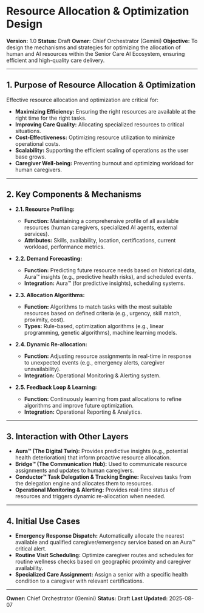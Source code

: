 # Resource Allocation & Optimization Design

**Version:** 1.0
**Status:** Draft
**Owner:** Chief Orchestrator (Gemini)
**Objective:** To design the mechanisms and strategies for optimizing the allocation of human and AI resources within the Senior Care AI Ecosystem, ensuring efficient and high-quality care delivery.

---

## 1. Purpose of Resource Allocation & Optimization

Effective resource allocation and optimization are critical for:

*   **Maximizing Efficiency:** Ensuring the right resources are available at the right time for the right tasks.
*   **Improving Care Quality:** Allocating specialized resources to critical situations.
*   **Cost-Effectiveness:** Optimizing resource utilization to minimize operational costs.
*   **Scalability:** Supporting the efficient scaling of operations as the user base grows.
*   **Caregiver Well-being:** Preventing burnout and optimizing workload for human caregivers.

---

## 2. Key Components & Mechanisms

*   **2.1. Resource Profiling:**
    *   **Function:** Maintaining a comprehensive profile of all available resources (human caregivers, specialized AI agents, external services).
    *   **Attributes:** Skills, availability, location, certifications, current workload, performance metrics.

*   **2.2. Demand Forecasting:**
    *   **Function:** Predicting future resource needs based on historical data, Aura™ insights (e.g., predictive health risks), and scheduled events.
    *   **Integration:** Aura™ (for predictive insights), scheduling systems.

*   **2.3. Allocation Algorithms:**
    *   **Function:** Algorithms to match tasks with the most suitable resources based on defined criteria (e.g., urgency, skill match, proximity, cost).
    *   **Types:** Rule-based, optimization algorithms (e.g., linear programming, genetic algorithms), machine learning models.

*   **2.4. Dynamic Re-allocation:**
    *   **Function:** Adjusting resource assignments in real-time in response to unexpected events (e.g., emergency alerts, caregiver unavailability).
    *   **Integration:** Operational Monitoring & Alerting system.

*   **2.5. Feedback Loop & Learning:**
    *   **Function:** Continuously learning from past allocations to refine algorithms and improve future optimization.
    *   **Integration:** Operational Reporting & Analytics.

---

## 3. Interaction with Other Layers

*   **Aura™ (The Digital Twin):** Provides predictive insights (e.g., potential health deterioration) that inform proactive resource allocation.
*   **Bridge™ (The Communication Hub):** Used to communicate resource assignments and updates to human caregivers.
*   **Conductor™ Task Delegation & Tracking Engine:** Receives tasks from the delegation engine and allocates them to resources.
*   **Operational Monitoring & Alerting:** Provides real-time status of resources and triggers dynamic re-allocation when needed.

---

## 4. Initial Use Cases

*   **Emergency Response Dispatch:** Automatically allocate the nearest available and qualified caregiver/emergency service based on an Aura™ critical alert.
*   **Routine Visit Scheduling:** Optimize caregiver routes and schedules for routine wellness checks based on geographic proximity and caregiver availability.
*   **Specialized Care Assignment:** Assign a senior with a specific health condition to a caregiver with relevant certifications.

---

**Owner:** Chief Orchestrator (Gemini)
**Status:** Draft
**Last Updated:** 2025-08-07
